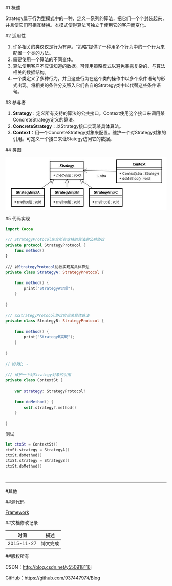 #1 概述

Strategy属于行为型模式中的一种，定义一系列的算法，把它们一个个封装起来，并且使它们可相互替换。本模式使得算法可独立于使用它的客户而变化。

#2 适用性

1. 许多相关的类仅仅是行为有异。“策略”提供了一种用多个行为中的一个行为来配置一个类的方法。
2. 需要使用一个算法的不同变体。
3. 算法使用客户不应该知道的数据。可使用策略模式以避免暴露复杂的、与算法相关的数据结构。
4. 一个类定义了多种行为，并且这些行为在这个类的操作中以多个条件语句的形式出现。将相关的条件分支移入它们各自的Strategy类中以代替这些条件语句。

#3 参与者

1. **Strategy**：定义所有支持的算法的公共接口。Context使用这个接口来调用某ConcreteStrategy定义的算法。
2. **ConcreteStrategy**：以Strategy接口实现某具体算法。
3. **Context**：用一个ConcreteStrategy对象来配置。维护一个对Strategy对象的引用。可定义一个接口来让Stategy访问它的数据。

#4 类图

![](https://raw.githubusercontent.com/937447974/Blog/master/Resources/2015112722.png)

#5 代码实现

```swift
import Cocoa

/// StrategyProtocol定义所有支持的算法的公共协议
private protocol StrategyProtocol {
    func method()  
}

/// 以StrategyProtocol协议实现某具体算法
private class StrategyA: StrategyProtocol {
    
    func method() {
        print("StrategyA实现");
    }
    
}

/// 以StrategyProtocol协议实现某具体算法
private class StrategyB: StrategyProtocol {
    
    func method() {
        print("StrategyB实现");
    }
    
}

// MARK: -

/// 维护一个对Strategy对象的引用
private class ContextSt {
    
    var strategy: StrategyProtocol?
    
    func doMethod() {
        self.strategy?.method()
    }
    
}
```

测试

```swift
let ctxSt = ContextSt()
ctxSt.strategy = StrategyA()
ctxSt.doMethod()
ctxSt.strategy = StrategyB()
ctxSt.doMethod()
```

&#160;

----------

#其他

##源代码

[Framework](https://github.com/937447974/Framework)

##文档修改记录

| 时间 | 描述 |
| ---- | ---- |
| 2015-11-27 | 博文完成 |

##版权所有

CSDN：http://blog.csdn.net/y550918116j

GitHub：https://github.com/937447974/Blog